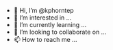 - 👋 Hi, I’m @kphorntep
- 👀 I’m interested in ...
- 🌱 I’m currently learning ...
- 💞️ I’m looking to collaborate on ...
- 📫 How to reach me ...

<!---
kphorntep/kphorntep is a ✨ special ✨ repository because its `README.md` (this file) appears on your GitHub profile.
You can click the Preview link to take a look at your changes.
--->
